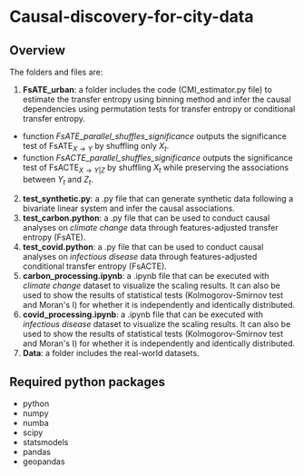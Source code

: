 # Causal-discovery-for-city-data

## Overview
The folders and files are:

1. **FsATE_urban**: a folder includes the code (CMI_estimator.py file) to estimate the transfer entropy using binning method and infer the causal dependencies using permutation tests for transfer entropy or conditional transfer entropy.
- function _FsATE_parallel_shuffles_significance_ outputs the significance test of $\text{FsATE}_{X\rightarrow Y}$ by shuffling only $X_t$. 
- function _FsACTE_parallel_shuffles_significance_ outputs the significance test of $\text{FsACTE}_{X\rightarrow Y|Z}$ by shuffling $X_t$ while preserving the associations between $Y_t$ and $Z_t$. 
2. **test_synthetic.py**: a .py file that can generate synthetic data following a bivariate linear system and infer the causal associations.
3. **test_carbon.python**: a .py file that can be used to conduct causal analyses on _climate change_ data through features-adjusted transfer entropy (FsATE). 
4. **test_covid.python**: a .py file that can be used to conduct causal analyses on _infectious disease_ data through features-adjusted conditional transfer entropy (FsACTE). 
5. **carbon_processing.ipynb**: a .ipynb file that can be executed with _climate change_ dataset to visualize the scaling results. It can also be used to show the results of statistical tests (Kolmogorov-Smirnov test and Moran's I) for whether it is independently and identically distributed.
5. **covid_processing.ipynb**: a .ipynb file that can be executed with _infectious disease_ dataset to visualize the scaling results. It can also be used to show the results of statistical tests (Kolmogorov-Smirnov test and Moran's I) for whether it is independently and identically distributed.
6. **Data**: a folder includes the real-world datasets.

## Required python packages 
- python
- numpy
- numba
- scipy
- statsmodels
- pandas
- geopandas
